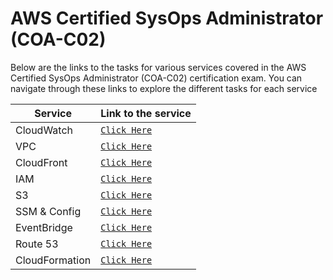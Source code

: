 # AWS Certified SysOps Administrator (COA-C02)

Below are the links to the tasks for various services covered in the AWS Certified SysOps Administrator (COA-C02) certification exam. You can navigate through these links to explore the different tasks for each service

| Service        | Link to the service                                         |
| -------------- | ----------------------------------------------------------- |
| CloudWatch     | [`Click Here`](./AWS%20CloudWatch/README.md)                |
| VPC            | [`Click Here`](./AWS%20VPC/README.md)                       |
| CloudFront     | [`Click Here`](./AWS%20CloudFront/Task-1.md)                |
| IAM            | [`Click Here`](./AWS%20IAM/README.md)                       |
| S3             | [`Click Here`](./AWS%20S3/README.md)                        |
| SSM & Config   | [`Click Here`](./SSM%20Automation%20and%20Config/README.md) |
| EventBridge    | [`Click Here`](./AWS%20EventBridge/)                        |
| Route 53       | [`Click Here`](./AWS%20Route%2053/)                         |
| CloudFormation | [`Click Here`](/AWS%20CloudFormation/README.md)             |
